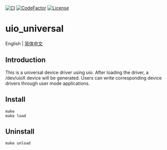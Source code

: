 [![CI](https://github.com/QQxiaoming/uio_universal/actions/workflows/ci.yml/badge.svg?branch=main)](https://github.com/QQxiaoming/uio_universal/actions/workflows/ci.yml)
[![CodeFactor](https://www.codefactor.io/repository/github/qqxiaoming/uio_universal/badge)](https://www.codefactor.io/repository/github/qqxiaoming/uio_universal)
[![License](https://img.shields.io/github/license/qqxiaoming/uio_universal.svg?colorB=f48041&style=flat-square)](https://github.com/QQxiaoming/uio_universal)

# uio_universal

English | [简体中文](./README_zh_CN.md)

## Introduction

This is a universal device driver using uio. After loading the driver, a /dev/uioX device will be generated. Users can write corresponding device drivers through user mode applications.

## Install

```shell
make
make load
```

## Uninstall

```shell
make unload
```
